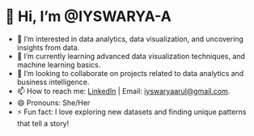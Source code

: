 # 👋 Hi, I’m @IYSWARYA-A

- 👀 I’m interested in data analytics, data visualization, and uncovering insights from data.
- 🌱 I’m currently learning advanced data visualization techniques, and machine learning basics.
- 💞️ I’m looking to collaborate on projects related to data analytics and business intelligence.
- 📫 How to reach me: [LinkedIn](www.linkedin.com/in/iyswaryarul) | Email: iyswaryaarul@gmail.com.
- 😄 Pronouns: She/Her
- ⚡ Fun fact: I love exploring new datasets and finding unique patterns that tell a story!


<!---
IYSWARYA-A/IYSWARYA-A is a ✨ special ✨ repository because its `README.md` (this file) appears on your GitHub profile.
You can click the Preview link to take a look at your changes.
--->
